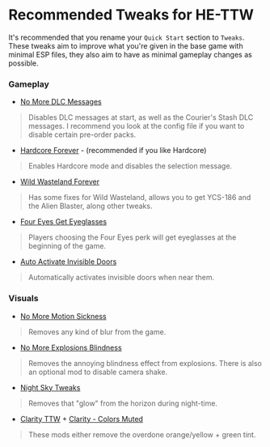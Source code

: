# Recommended Tweaks for HE-TTW

It's recommended that you rename your `Quick Start` section to `Tweaks`. These tweaks aim to improve what you're given in the base game with minimal ESP files, they also aim to have as minimal gameplay changes as possible.

### Gameplay

- [No More DLC Messages](https://www.nexusmods.com/newvegas/mods/75686)
> Disables DLC messages at start, as well as the Courier's Stash DLC messages. I recommend you look at the config file if you want to disable certain pre-order packs.
- [Hardcore Forever](https://www.nexusmods.com/newvegas/mods/75682) - (recommended if you like Hardcore)
> Enables Hardcore mode and disables the selection message.
- [Wild Wasteland Forever](https://www.nexusmods.com/newvegas/mods/71609)
> Has some fixes for Wild Wasteland, allows you to get YCS-186 and the Alien Blaster, along other tweaks.
- [Four Eyes Get Eyeglasses](https://www.nexusmods.com/newvegas/mods/69565)
> Players choosing the Four Eyes perk will get eyeglasses at the beginning of the game.
- [Auto Activate Invisible Doors](https://www.nexusmods.com/newvegas/mods/80650)
> Automatically activates invisible doors when near them.

### Visuals

- [No More Motion Sickness](https://www.nexusmods.com/newvegas/mods/73613)
> Removes any kind of blur from the game.
- [No More Explosions Blindness](https://www.nexusmods.com/newvegas/mods/73572)
> Removes the annoying blindness effect from explosions. There is also an optional mod to disable camera shake.
- [Night Sky Tweaks](https://www.nexusmods.com/newvegas/mods/73529)
> Removes that "glow" from the horizon during night-time.
- [Clarity TTW](https://taleoftwowastelands.com/viewtopic.php?t=8592) + [Clarity - Colors Muted](https://www.nexusmods.com/newvegas/mods/80121)
> These mods either remove the overdone orange/yellow + green tint.
